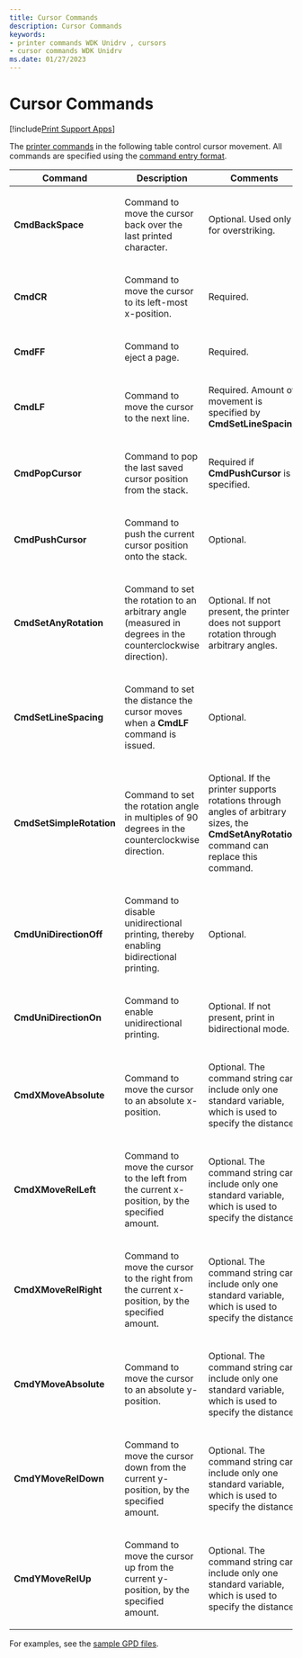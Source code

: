 ```yaml
---
title: Cursor Commands
description: Cursor Commands
keywords:
- printer commands WDK Unidrv , cursors
- cursor commands WDK Unidrv
ms.date: 01/27/2023
---
```


# Cursor Commands

[!include[Print Support Apps](../includes/print-support-apps.md)]

The [printer commands](printer-commands.md) in the following table control cursor movement. All commands are specified using the [command entry format](command-entry-format.md).

<table>
<colgroup>
<col width="33%" />
<col width="33%" />
<col width="33%" />
</colgroup>
<thead>
<tr class="header">
<th>Command</th>
<th>Description</th>
<th>Comments</th>
</tr>
</thead>
<tbody>
<tr class="odd">
<td><p><strong>CmdBackSpace</strong></p></td>
<td><p>Command to move the cursor back over the last printed character.</p></td>
<td><p>Optional. Used only for overstriking.</p></td>
</tr>
<tr class="even">
<td><p><strong>CmdCR</strong></p></td>
<td><p>Command to move the cursor to its left-most x-position.</p></td>
<td><p>Required.</p></td>
</tr>
<tr class="odd">
<td><p><strong>CmdFF</strong></p></td>
<td><p>Command to eject a page.</p></td>
<td><p>Required.</p></td>
</tr>
<tr class="even">
<td><p><strong>CmdLF</strong></p></td>
<td><p>Command to move the cursor to the next line.</p></td>
<td><p>Required. Amount of movement is specified by <strong>CmdSetLineSpacing</strong>.</p></td>
</tr>
<tr class="odd">
<td><p><strong>CmdPopCursor</strong></p></td>
<td><p>Command to pop the last saved cursor position from the stack.</p></td>
<td><p>Required if <strong>CmdPushCursor</strong> is specified.</p></td>
</tr>
<tr class="even">
<td><p><strong>CmdPushCursor</strong></p></td>
<td><p>Command to push the current cursor position onto the stack.</p></td>
<td><p>Optional.</p></td>
</tr>
<tr class="odd">
<td><p><strong>CmdSetAnyRotation</strong></p></td>
<td><p>Command to set the rotation to an arbitrary angle (measured in degrees in the counterclockwise direction).</p></td>
<td><p>Optional. If not present, the printer does not support rotation through arbitrary angles.</p></td>
</tr>
<tr class="even">
<td><p><strong>CmdSetLineSpacing</strong></p></td>
<td><p>Command to set the distance the cursor moves when a <strong>CmdLF</strong> command is issued.</p></td>
<td><p>Optional.</p></td>
</tr>
<tr class="odd">
<td><p><strong>CmdSetSimpleRotation</strong></p></td>
<td><p>Command to set the rotation angle in multiples of 90 degrees in the counterclockwise direction.</p></td>
<td><p>Optional. If the printer supports rotations through angles of arbitrary sizes, the <strong>CmdSetAnyRotation</strong> command can replace this command.</p></td>
</tr>
<tr class="even">
<td><p><strong>CmdUniDirectionOff</strong></p></td>
<td><p>Command to disable unidirectional printing, thereby enabling bidirectional printing.</p></td>
<td><p>Optional.</p></td>
</tr>
<tr class="odd">
<td><p><strong>CmdUniDirectionOn</strong></p></td>
<td><p>Command to enable unidirectional printing.</p></td>
<td><p>Optional. If not present, print in bidirectional mode.</p></td>
</tr>
<tr class="even">
<td><p><strong>CmdXMoveAbsolute</strong></p></td>
<td><p>Command to move the cursor to an absolute x-position.</p></td>
<td><p>Optional. The command string can include only one standard variable, which is used to specify the distance.</p></td>
</tr>
<tr class="odd">
<td><p><strong>CmdXMoveRelLeft</strong></p></td>
<td><p>Command to move the cursor to the left from the current x-position, by the specified amount.</p></td>
<td><p>Optional. The command string can include only one standard variable, which is used to specify the distance.</p></td>
</tr>
<tr class="even">
<td><p><strong>CmdXMoveRelRight</strong></p></td>
<td><p>Command to move the cursor to the right from the current x-position, by the specified amount.</p></td>
<td><p>Optional. The command string can include only one standard variable, which is used to specify the distance.</p></td>
</tr>
<tr class="odd">
<td><p><strong>CmdYMoveAbsolute</strong></p></td>
<td><p>Command to move the cursor to an absolute y-position.</p></td>
<td><p>Optional. The command string can include only one standard variable, which is used to specify the distance.</p></td>
</tr>
<tr class="even">
<td><p><strong>CmdYMoveRelDown</strong></p></td>
<td><p>Command to move the cursor down from the current y-position, by the specified amount.</p></td>
<td><p>Optional. The command string can include only one standard variable, which is used to specify the distance.</p></td>
</tr>
<tr class="odd">
<td><p><strong>CmdYMoveRelUp</strong></p></td>
<td><p>Command to move the cursor up from the current y-position, by the specified amount.</p></td>
<td><p>Optional. The command string can include only one standard variable, which is used to specify the distance.</p></td>
</tr>
</tbody>
</table>

For examples, see the [sample GPD files](sample-gpd-files.md).
